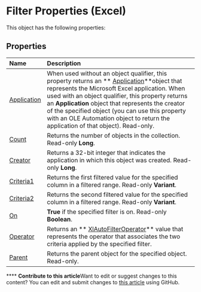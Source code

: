 
# Filter Properties (Excel)
This object has the following properties:

## Properties



|**Name**|**Description**|
|:-----|:-----|
| [Application](92bb8fa0-ba2a-1dd5-c497-8e4a6d351365.md)|When used without an object qualifier, this property returns an  ** [Application](19b73597-5cf9-4f56-8227-b5211f657f6f.md)**object that represents the Microsoft Excel application. When used with an object qualifier, this property returns an  **Application** object that represents the creator of the specified object (you can use this property with an OLE Automation object to return the application of that object). Read-only.|
| [Count](873bd62a-85a1-32d5-92b9-6959499d57e9.md)|Returns the number of objects in the collection. Read-only  **Long**.|
| [Creator](648b0917-011b-ec4f-4a7a-7a56b070a8cd.md)|Returns a 32-bit integer that indicates the application in which this object was created. Read-only  **Long**.|
| [Criteria1](c1414fe3-92fd-e5cd-c60b-64e00cdf4973.md)|Returns the first filtered value for the specified column in a filtered range. Read-only  **Variant**.|
| [Criteria2](73bd97f8-8ee7-b2a0-8f9c-6a20e3e11d09.md)|Returns the second filtered value for the specified column in a filtered range. Read-only  **Variant**.|
| [On](3e325750-2fdc-631f-e116-90769958366c.md)| **True** if the specified filter is on. Read-only **Boolean**.|
| [Operator](98f56294-f36b-3766-5a4c-b416f2f85399.md)|Returns an  ** [XlAutoFilterOperator](d6948582-2c47-08a7-a145-f30e3b64a6c5.md)** value that represents the operator that associates the two criteria applied by the specified filter.|
| [Parent](49838d47-55f8-6239-2fe3-735b1a97eb7e.md)|Returns the parent object for the specified object. Read-only.|

****   **Contribute to this article**Want to edit or suggest changes to this content? You can edit and submit changes to  [this article](https://github.com/jhershey00/VBA_Excel_Test/OpenXMLCon/articles/d6640b12-6367-43d0-98a7-7fc8f71771ba.md) using GitHub.

